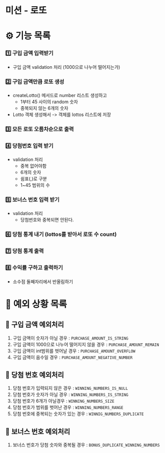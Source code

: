 # 미션 - 로또

# ⚙️ 기능 목록
### 1️⃣ 구입 금액 입력받기
  - 구입 금액 validation 처리 (1000으로 나누어 떨어지는가)
### 2️⃣ 구입 금액만큼 로또 생성
  - createLotto() 메서드로 number 리스트 생성하고
    - 1부터 45 사이의 random 숫자
    - 중복되지 않는 6개의 숫자
  - Lotto 객체 생성해서 -> 객체를 lottos 리스트에 저장
### 3️⃣ 모든 로또 오름차순으로 출력
### 4️⃣ 당첨번호 입력 받기
  - validation 처리
    - 중복 없어야함
    - 6개의 숫자
    - 쉼표(,)로 구분
    - 1~45 범위의 수
### 5️⃣ 보너스 번호 입력 받기
  - validation 처리
    - 당첨번호와 중복되면 안된다.
### 6️⃣ 당첨 통계 내기 (lottos를 받아서 로또 수 count)
### 7️⃣ 당첨 통계 출력
### 8️⃣ 수익률 구하고 출력하기
  - 소수점 둘째자리에서 반올림하기

# 🚨 예외 상황 목록
## 💠 구입 금액 예외처리
1. 구입 금액이 숫자가 아닐 경우 : `PURCHASE_AMOUNT_IS_STRING`
2. 구입 금액이 1000으로 나누어 떨어지지 않을 경우 : `PURCHASE_AMOUNT_REMAIN`
3. 구입 금액이 int범위를 벗어날 경우 : `PURCHASE_AMOUNT_OVERFLOW`
4. 구입 금액이 음수일 경우 : `PURCHASE_AMOUNT_NEGATIVE_NUMBER`

## 💠 당첨 번호 예외처리
1. 당첨 번호가 입력되지 않은 경우 : `WINNING_NUMBERS_IS_NULL`
2. 당첨 번호가 숫자가 아닐 경우 : `WINNING_NUMBERS_IS_STRING`
3. 당첨 번호가 6개가 아닐경우 : `WINNING_NUMBERS_SIZE`
4. 당첨 번호가 범위를 벗어난 경우 : `WINNING_NUMBERS_RANGE`
5. 당첨 번호에 중복되는 숫자가 있는 경우 : `WINNIG_NUMBERS_DUPLICATE`

## 💠 보너스 번호 예외처리
1. 보너스 번호가 당첨 숫자와 중복될 경우 : `BONUS_DUPLICATE_WINNING_NUMBERS`
